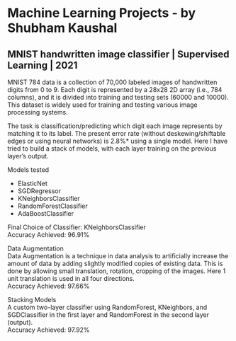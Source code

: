 # Machine Learning Projects - by Shubham Kaushal

## MNIST handwritten image classifier | Supervised Learning | 2021
MNIST 784 data is a collection of 70,000 labeled images of handwritten digits from 0 to 9. Each digit is represented by a 28x28 2D array (i.e., 784 columns), and it is divided into training and testing sets (60000 and 10000). This dataset is widely used for training and testing various image processing systems. 

The task is classification/predicting which digit each image represents by matching it to its label. The present error rate (without deskewing/shiftable edges or using neural networks) is 2.8%* using a single model. Here I have tried to build a stack of models, with each layer training on the previous layer’s output.

Models tested
<ul>
  <li>ElasticNet
  <li>SGDRegressor
  <li>KNeighborsClassifier
  <li>RandomForestClassifier
  <li>AdaBoostClassifier
</ul>

Final Choice of Classifier: KNeighborsClassifier <br>
Accuracy Achieved: 96.91%

Data Augmentation <br>
Data Augmentation is a technique in data analysis to artificially increase the amount of data by adding slightly modified copies of existing data. This is done by allowing small translation, rotation, cropping of the images. Here 1 unit translation is used in all four directions. <br>
Accuracy Achieved: 97.66%

Stacking Models <br>
A custom two-layer classifier using RandomForest, KNeighbors, and SGDClassifier in the first layer and RandomForest in the second layer (output).<br>
Accuracy Achieved: 97.92%
